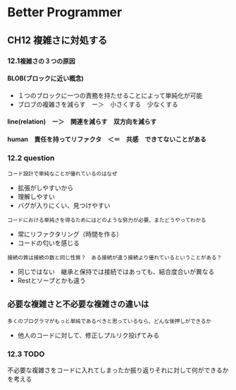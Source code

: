 # Better Programmer

## CH12 複雑さに対処する

### 12.1`複雑さの３つの原因`
#### BLOB(ブロックに近い概念)　

- １つのブロックに一つの責務を持たせることによって単純化が可能　
- ブロブの複雑さを減らす　ー＞　小さくする　少なくする
#### line(relation)　ー＞　関連を減らす　双方向を減らす
#### human　責任を持ってリファクタ　＜＝　共感　できてないことがある

### 12.2 question

`コード設計で単純なことが優れているのはなぜ `   
- 拡張がしやすいから
- 理解しやすい
- バグが入りにくい、見つけやすい
　

`コードにおける単純さを得るためにはどのような努力が必要、またどうやってわかる` 
- 常にリファクタリング（時間を作る）
- コードの匂いを感じる


`接続の質は接続の数と同じ性質？　ある接続が違う接続より優れているということがある？`   
- 同じではない　継承と保持では接続ではあっても、結合度合いが異なる
- Restとソープとかも違う

`必要な複雑さと不必要な複雑さの違いは`  
- 

`多くのプログラマがもっと単純であるべきと思っているなら、どんな後押しができるか`  
- 他人のコードに対して、修正しプルリク投げてみる


### 12.3 TODO
不必要な複雑さをコードに入れてしまったか振り返りそれに対して何ができるかを考える
